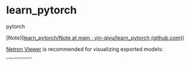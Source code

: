 # learn_pytorch
 pytorch

[Note]([learn_pytorch/Note at main · yin-qiyu/learn_pytorch (github.com)](https://github.com/yin-qiyu/learn_pytorch/tree/main/Note))

[Netron Viewer](https://github.com/lutzroeder/netron) is recommended for visualizing exported models:

<img src="https://gitee.com/yin-qiyu/picbed/raw/master/img/image-20220220234055378.png" alt="image-20220220234055378" style="zoom: 33%;" />
